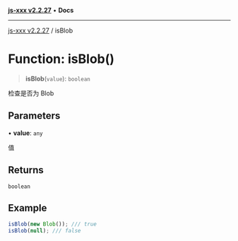 [**js-xxx v2.2.27**](../README.md) • **Docs**

***

[js-xxx v2.2.27](../README.md) / isBlob

# Function: isBlob()

> **isBlob**(`value`): `boolean`

检查是否为 Blob

## Parameters

• **value**: `any`

值

## Returns

`boolean`

## Example

```ts
isBlob(new Blob()); /// true
isBlob(null); /// false
```
